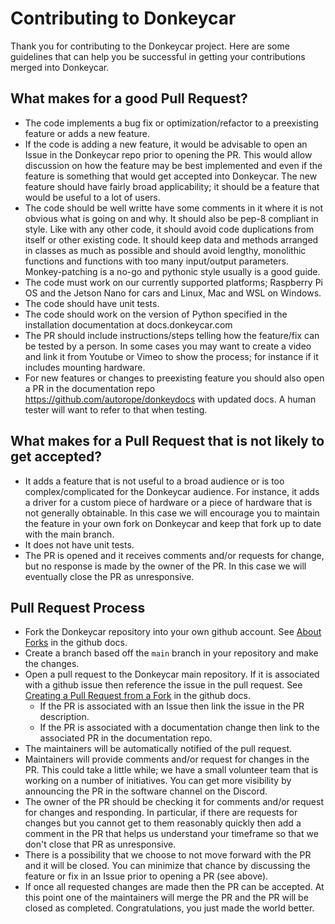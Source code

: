 # Contributing to Donkeycar

Thank you for contributing to the Donkeycar project.  Here are some guidelines that can help you be successful in getting your contributions merged into Donkeycar.

## What makes for a good Pull Request?
- The code implements a bug fix or optimization/refactor to a preexisting feature or adds a new feature.
- If the code is adding a new feature, it would be advisable to open an Issue in the Donkeycar repo prior to opening the PR.  This would allow discussion on how the feature may be best implemented and even if the feature is something that would get accepted into Donkeycar.  The new feature should have fairly broad applicability; it should be a feature that would be useful to a lot of users.
- The code should be well writte have some comments in it where it is not obvious what is going on and why. It should also be pep-8 compliant in style. Like with any other code, it should avoid code duplications from itself or other existing code. It should keep data and methods arranged in classes as much as possible and should avoid lengthy, monolithic functions and functions with too many input/output parameters. Monkey-patching is a no-go and pythonic style usually is a good guide.
- The code must work on our currently supported platforms; Raspberry Pi OS and the Jetson Nano for cars and Linux, Mac and WSL on Windows.
- The code should have unit tests.
- The code should work on the version of Python specified in the installation documentation at docs.donkeycar.com
- The PR should include instructions/steps telling how the feature/fix can be tested by a person.  In some cases you may want to create a video and link it from Youtube or Vimeo to show the process; for instance if it includes mounting hardware.
- For new features or changes to preexisting feature you should also open a PR in the documentation repo https://github.com/autorope/donkeydocs with updated docs.  A human tester will want to refer to that when testing.


## What makes for a Pull Request that is not likely to get accepted?
- It adds a feature that is not useful to a broad audience or is too complex/complicated for the Donkeycar audience.  For instance, it adds a driver for a custom piece of hardware or a piece of hardware that is not generally obtainable.  In this case we will encourage you to maintain the feature in your own fork on Donkeycar and keep that fork up to date with the main branch.
- It does not have unit tests.
- The PR is opened and it receives comments and/or requests for change, but no response is made by the owner of the PR.  In this case we will eventually close the PR as unresponsive.


## Pull Request Process
- Fork the Donkeycar repository into your own github account.  See [About Forks](https://docs.github.com/en/pull-requests/collaborating-with-pull-requests/working-with-forks/about-forks) in the github docs.
- Create a branch based off the `main` branch in your repository and make the changes.  
- Open a pull request to the Donkeycar main repository.  If it is associated with a github issue then reference the issue in the pull request.  See [Creating a Pull Request from a Fork](https://docs.github.com/en/pull-requests/collaborating-with-pull-requests/proposing-changes-to-your-work-with-pull-requests/creating-a-pull-request-from-a-fork) in the github docs.
  - If the PR is associated with an Issue then link the issue in the PR description.
  - If the PR is associated with a documentation change then link to the associated PR in the documentation repo.
- The maintainers will be automatically notified of the pull request.  
- Maintainers will provide comments and/or request for changes in the PR.  This could take a little while; we have a small volunteer team that is working on a number of initiatives.  You can get more visibility by announcing the PR in the software channel on the Discord.
- The owner of the PR should be checking it for comments and/or request for changes and responding.  In particular, if there are requests for changes but you cannot get to them reasonably quickly then add a comment in the PR that helps us understand your timeframe so that we don't close that PR as unresponsive.
- There is a possibility that we choose to not move forward with the PR and it will be closed.  You can minimize that chance by discussing the feature or fix in an Issue prior to opening a PR (see above).
- If once all requested changes are made then the PR can be accepted.  At this point one of the maintainers will merge the PR and the PR will be closed as completed.  Congratulations, you just made the world better.

